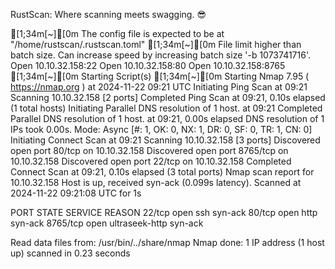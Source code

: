 
RustScan: Where scanning meets swagging. 😎

[1;34m[~][0m The config file is expected to be at "/home/rustscan/.rustscan.toml"
[1;34m[~][0m File limit higher than batch size. Can increase speed by increasing batch size '-b 1073741716'.
Open 10.10.32.158:22
Open 10.10.32.158:80
Open 10.10.32.158:8765
[1;34m[~][0m Starting Script(s)
[1;34m[~][0m Starting Nmap 7.95 ( https://nmap.org ) at 2024-11-22 09:21 UTC
Initiating Ping Scan at 09:21
Scanning 10.10.32.158 [2 ports]
Completed Ping Scan at 09:21, 0.10s elapsed (1 total hosts)
Initiating Parallel DNS resolution of 1 host. at 09:21
Completed Parallel DNS resolution of 1 host. at 09:21, 0.00s elapsed
DNS resolution of 1 IPs took 0.00s. Mode: Async [#: 1, OK: 0, NX: 1, DR: 0, SF: 0, TR: 1, CN: 0]
Initiating Connect Scan at 09:21
Scanning 10.10.32.158 [3 ports]
Discovered open port 80/tcp on 10.10.32.158
Discovered open port 8765/tcp on 10.10.32.158
Discovered open port 22/tcp on 10.10.32.158
Completed Connect Scan at 09:21, 0.10s elapsed (3 total ports)
Nmap scan report for 10.10.32.158
Host is up, received syn-ack (0.099s latency).
Scanned at 2024-11-22 09:21:08 UTC for 1s

PORT     STATE SERVICE        REASON
22/tcp   open  ssh            syn-ack
80/tcp   open  http           syn-ack
8765/tcp open  ultraseek-http syn-ack

Read data files from: /usr/bin/../share/nmap
Nmap done: 1 IP address (1 host up) scanned in 0.23 seconds

